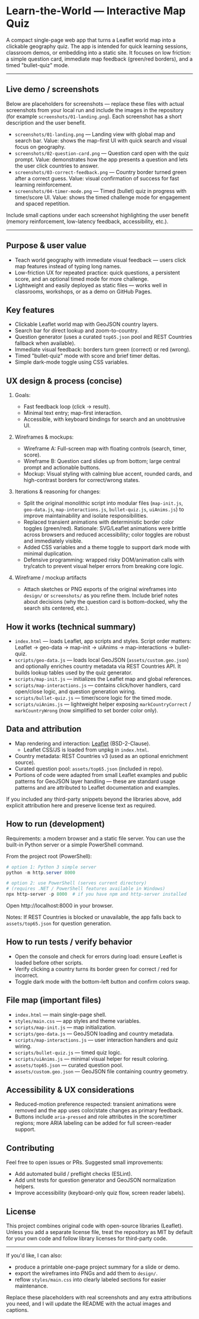 # Learn-the-World — Interactive Map Quiz

A compact single-page web app that turns a Leaflet world map into a clickable geography quiz. The app is intended for quick learning sessions, classroom demos, or embedding into a static site. It focuses on low friction: a simple question card, immediate map feedback (green/red borders), and a timed "bullet-quiz" mode.

---

## Live demo / screenshots

Below are placeholders for screenshots — replace these files with actual screenshots from your local run and include the images in the repository (for example `screenshots/01-landing.png`). Each screenshot has a short description and the user benefit.

- `screenshots/01-landing.png` — Landing view with global map and search bar. Value: shows the map-first UI with quick search and visual focus on geography.
- `screenshots/02-question-card.png` — Question card open with the quiz prompt. Value: demonstrates how the app presents a question and lets the user click countries to answer.
- `screenshots/03-correct-feedback.png` — Country border turned green after a correct guess. Value: visual confirmation of success for fast learning reinforcement.
- `screenshots/04-timer-mode.png` — Timed (bullet) quiz in progress with timer/score UI. Value: shows the timed challenge mode for engagement and spaced repetition.

Include small captions under each screenshot highlighting the user benefit (memory reinforcement, low-latency feedback, accessibility, etc.).

---

## Purpose & user value

- Teach world geography with immediate visual feedback — users click map features instead of typing long names.
- Low-friction UX for repeated practice: quick questions, a persistent score, and an optional timed mode for more challenge.
- Lightweight and easily deployed as static files — works well in classrooms, workshops, or as a demo on GitHub Pages.

## Key features

- Clickable Leaflet world map with GeoJSON country layers.
- Search bar for direct lookup and zoom-to-country.
- Question generator (uses a curated `top65.json` pool and REST Countries fallback when available).
- Immediate visual feedback: borders turn green (correct) or red (wrong).
- Timed "bullet-quiz" mode with score and brief timer deltas.
- Simple dark-mode toggle using CSS variables.

## UX design & process (concise)

1. Goals:
   - Fast feedback loop (click → result).  
   - Minimal text entry; map-first interaction.  
   - Accessible, with keyboard bindings for search and an unobtrusive UI.

2. Wireframes & mockups:
   - Wireframe A: Full-screen map with floating controls (search, timer, score).  
   - Wireframe B: Question card slides up from bottom; large central prompt and actionable buttons.  
   - Mockup: Visual styling with calming blue accent, rounded cards, and high-contrast borders for correct/wrong states.

3. Iterations & reasoning for changes:
   - Split the original monolithic script into modular files (`map-init.js`, `geo-data.js`, `map-interactions.js`, `bullet-quiz.js`, `uiAnims.js`) to improve maintainability and isolate responsibilities.
   - Replaced transient animations with deterministic border color toggles (green/red). Rationale: SVG/Leaflet animations were brittle across browsers and reduced accessibility; color toggles are robust and immediately visible.
   - Added CSS variables and a theme toggle to support dark mode with minimal duplication.
   - Defensive programming: wrapped risky DOM/animation calls with try/catch to prevent visual helper errors from breaking core logic.

4. Wireframe / mockup artifacts
   - Attach sketches or PNG exports of the original wireframes into `design/` or `screenshots/` as you refine them. Include brief notes about decisions (why the question card is bottom-docked, why the search sits centered, etc.).

## How it works (technical summary)

- `index.html` — loads Leaflet, app scripts and styles. Script order matters: Leaflet → geo-data → map-init → uiAnims → map-interactions → bullet-quiz.
- `scripts/geo-data.js` — loads local GeoJSON (`assets/custom.geo.json`) and optionally enriches country metadata via REST Countries API. It builds lookup tables used by the quiz generator.
- `scripts/map-init.js` — initializes the Leaflet map and global references.
- `scripts/map-interactions.js` — contains click/hover handlers, card open/close logic, and question generation wiring.
- `scripts/bullet-quiz.js` — timer/score logic for the timed mode.
- `scripts/uiAnims.js` — lightweight helper exposing `markCountryCorrect` / `markCountryWrong` (now simplified to set border color only).

## Data and attribution

- Map rendering and interaction: [Leaflet](https://leafletjs.com/) (BSD-2-Clause).  
  - Leaflet CSS/JS is loaded from unpkg in `index.html`.
- Country metadata: REST Countries v3 (used as an optional enrichment source).  
- Curated question pool: `assets/top65.json` (included in repo).  
- Portions of code were adapted from small Leaflet examples and public patterns for GeoJSON layer handling — these are standard usage patterns and are attributed to Leaflet documentation and examples.

If you included any third-party snippets beyond the libraries above, add explicit attribution here and preserve license text as required.

## How to run (development)

Requirements: a modern browser and a static file server. You can use the built-in Python server or a simple PowerShell command.

From the project root (PowerShell):

```powershell
# option 1: Python 3 simple server
python -m http.server 8000

# option 2: use PowerShell (serves current directory)
# (requires .NET / PowerShell features available in Windows)
npx http-server -p 8000  # if you have npm and http-server installed
```

Open http://localhost:8000 in your browser.

Notes: If REST Countries is blocked or unavailable, the app falls back to `assets/top65.json` for question generation.

## How to run tests / verify behavior

- Open the console and check for errors during load: ensure Leaflet is loaded before other scripts.  
- Verify clicking a country turns its border green for correct / red for incorrect.  
- Toggle dark mode with the bottom-left button and confirm colors swap.

## File map (important files)

- `index.html` — main single-page shell.  
- `styles/main.css` — app styles and theme variables.  
- `scripts/map-init.js` — map initialization.  
- `scripts/geo-data.js` — GeoJSON loading and country metadata.  
- `scripts/map-interactions.js` — user interaction handlers and quiz wiring.  
- `scripts/bullet-quiz.js` — timed quiz logic.  
- `scripts/uiAnims.js` — minimal visual helper for result coloring.  
- `assets/top65.json` — curated question pool.  
- `assets/custom.geo.json` — GeoJSON file containing country geometry.

## Accessibility & UX considerations

- Reduced-motion preference respected: transient animations were removed and the app uses color/state changes as primary feedback.  
- Buttons include `aria-pressed` and role attributes in the score/timer regions; more ARIA labeling can be added for full screen-reader support.

## Contributing

Feel free to open issues or PRs. Suggested small improvements:  
- Add automated build / preflight checks (ESLint).  
- Add unit tests for question generator and GeoJSON normalization helpers.  
- Improve accessibility (keyboard-only quiz flow, screen reader labels).

## License

This project combines original code with open-source libraries (Leaflet). Unless you add a separate license file, treat the repository as MIT by default for your own code and follow library licenses for third-party code.

---

If you'd like, I can also:
- produce a printable one-page project summary for a slide or demo.  
- export the wireframes into PNGs and add them to `design/`.
- reflow `styles/main.css` into clearly labeled sections for easier maintenance.

Replace these placeholders with real screenshots and any extra attributions you need, and I will update the README with the actual images and captions.

